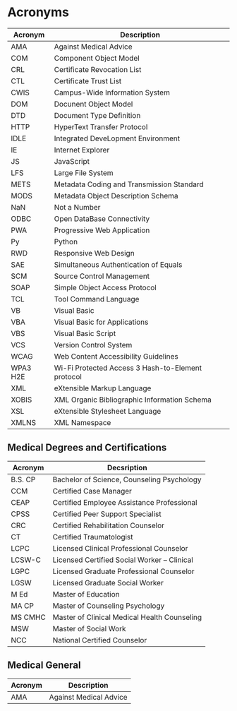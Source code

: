 # Acronyms 

| Acronym | Description | 
| ---- | ---- | 
|AMA| Against Medical Advice |
|COM| Component Object Model |  
|CRL|Certificate Revocation List|
|CTL|Certificate Trust List|
|CWIS|Campus-Wide Information System|
|DOM| Docunent Object Model |  
|DTD| Document Type Definition |  
|HTTP|HyperText Transfer Protocol|  
|IDLE| Integrated DeveLopment Environment |  
|IE| Internet Explorer |  
|JS| JavaScript |  
|LFS| Large File System |  
|METS|Metadata Coding and Transmission Standard|
|MODS|Metadata Object Description Schema|
|NaN| Not a Number |  
|ODBC|Open DataBase Connectivity |
|PWA|Progressive Web Application|
|Py| Python |  
|RWD|Responsive Web Design|
|SAE|Simultaneous Authentication of Equals|
|SCM|Source Control Management|  
|SOAP|Simple Object Access Protocol|
|TCL|Tool Command Language|  
|VB| Visual Basic |  
|VBA| Visual Basic for Applications |  
|VBS| Visual Basic Script |  
|VCS|Version Control System|
|WCAG|Web Content Accessibility Guidelines|
|WPA3 H2E|Wi-Fi Protected Access 3 Hash-to-Element protocol|
|XML|eXtensible Markup Language|
|XOBIS|XML Organic Bibliographic Information Schema|
|XSL|eXtensible Stylesheet Language|
|XMLNS|XML Namespace|

## Medical Degrees and Certifications

| Acronym | Decsription |  
| -- | -- |  
| B.S. CP|Bachelor of Science, Counseling Psychology |  
| CCM|Certified Case Manager |  
| CEAP|Certified Employee Assistance Professional |  
| CPSS|Certified Peer Support Specialist |  
| CRC|Certified Rehabilitation Counselor |  
| CT|Certified Traumatologist |  
| LCPC|Licensed Clinical Professional Counselor |  
| LCSW-C|Licensed Certified Social Worker – Clinical |  
| LGPC|Licensed Graduate Professional Counselor |  
| LGSW|Licensed Graduate Social Worker |  
| M Ed|Master of Education |  
| MA CP|Master of Counseling Psychology |  
| MS CMHC|Master of Clinical Medical Health Counseling |  
| MSW|Master of Social Work |  
| NCC|National Certified Counselor |  

## Medical General 

| Acronym | Description | 
| ---- | ---- | 
|AMA| Against Medical Advice |

